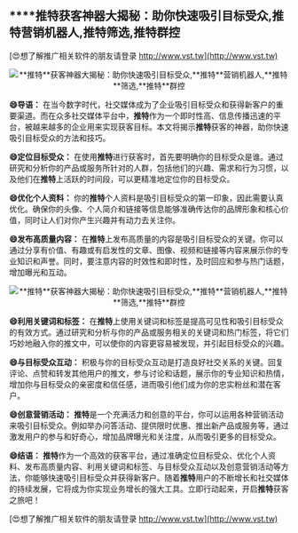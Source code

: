 ## ****推特**获客神器大揭秘：助你快速吸引目标受众,**推特**营销机器人,**推特**筛选,**推特**群控**

[😍想了解推广相关软件的朋友请登录 http://www.vst.tw](http://www.vst.tw)

 <center><img src="https://vst.tw/MP4/tuiguang/png/1.png" alt="**推特**获客神器大揭秘：助你快速吸引目标受众,**推特**营销机器人,**推特**筛选,**推特**群控"></center>

**😄导语：**
在当今数字时代，社交媒体成为了企业吸引目标受众和获得新客户的重要渠道。而在众多社交媒体平台中，**推特**作为一个即时性高、信息传播迅速的平台，被越来越多的企业用来实现获客目标。本文将揭示**推特**获客的神器，助你快速吸引目标受众的方法和技巧。

**😄定位目标受众：**
在使用**推特**进行获客时，首先要明确你的目标受众是谁。通过研究和分析你的产品或服务所针对的人群，包括他们的兴趣、需求和行为习惯，以及他们在**推特**上活跃的时间段，可以更精准地定位你的目标受众。

**😄优化个人资料：**
你的**推特**个人资料是吸引目标受众的第一印象，因此需要认真优化。确保你的头像、个人简介和链接等信息能够准确传达你的品牌形象和核心价值，同时让人们对你产生兴趣并有动力去关注你。

**😄发布高质量内容：**
在**推特**上发布高质量的内容是吸引目标受众的关键。你可以通过分享有价值、有趣或有启发性的文章、图像、视频和链接等内容来展示你的专业知识和声誉。同时，要注意内容的时效性和即时性，及时回应和参与热门话题，增加曝光和互动。

 <center><img src="https://vst.tw/MP4/tuiguang/png/4.png" alt="**推特**获客神器大揭秘：助你快速吸引目标受众,**推特**营销机器人,**推特**筛选,**推特**群控"></center>

**😄利用关键词和标签：**
在**推特**上使用关键词和标签是提高可见性和吸引目标受众的有效方式。通过研究和分析与你的产品或服务相关的关键词和热门标签，将它们巧妙地融入你的推文中，可以使你的内容更容易被发现，并引起目标受众的兴趣。

**😄与目标受众互动：**
积极与你的目标受众互动是打造良好社交关系的关键。回复评论、点赞和转发其他用户的推文，参与讨论和话题，展示你的专业知识和热情，增加你与目标受众的亲密度和信任感，进而吸引他们成为你的忠实粉丝和潜在客户。

**😄创意营销活动：**
**推特**是一个充满活力和创意的平台，你可以运用各种营销活动来吸引目标受众。例如举办问答活动、提供限时优惠、推出新产品或服务等，通过激发用户的参与和好奇心，增加品牌曝光和关注度，从而吸引更多的目标受众。

**😄结语：**
**推特**作为一个高效的获客平台，通过准确定位目标受众、优化个人资料、发布高质量内容、利用关键词和标签、与目标受众互动以及创意营销活动等方法，你能够快速吸引目标受众并获得新客户。随着**推特**用户的不断增长和社交媒体的持续发展，它将成为你实现业务增长的强大工具。立即行动起来，开启**推特**获客之旅吧！

[😍想了解推广相关软件的朋友请登录 http://www.vst.tw](http://www.vst.tw)



